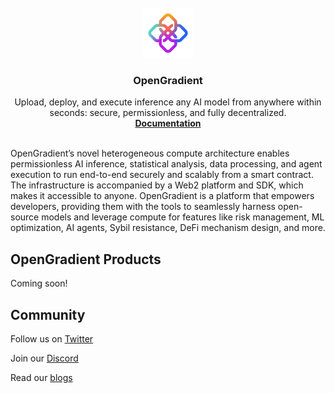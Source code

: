 <br />
<div align="center">
  <a href="https://docs.opengradient.ai/">
    <img src="./logo.png" alt="Logo" width="80" height="80">
  </a>

  <h3 align="center">OpenGradient</h3>

  <p align="center">
  Upload, deploy, and execute inference any AI model from anywhere within seconds: secure, permissionless, and fully decentralized.
    <br />
    <a href="https://docs.opengradient.ai/"><strong>Documentation</strong></a>
    <br />
    <br />
  </p>
</div>

OpenGradient’s novel heterogeneous compute architecture enables permissionless AI inference, statistical analysis, data processing, and agent execution to run end-to-end securely and scalably from a smart contract. The infrastructure is accompanied by a Web2 platform and SDK, which makes it accessible to anyone.
OpenGradient is a platform that empowers developers, providing them with the tools to seamlessly harness open-source models and leverage compute for features like risk management, ML optimization, AI agents, Sybil resistance, DeFi mechanism design, and more.


## OpenGradient Products​
Coming soon!

## Community

Follow us on [Twitter](https://x.com/OpenGradient)

Join our [Discord](https://discord.gg/axammqTRDz)

Read our [blogs](https://opengradient.ai/blog)

<!--
**Here are some ideas to get you started:**

🙋‍♀️ A short introduction - what is your organization all about?
🌈 Contribution guidelines - how can the community get involved?
👩‍💻 Useful resources - where can the community find your docs? Is there anything else the community should know?
🍿 Fun facts - what does your team eat for breakfast?
🧙 Remember, you can do mighty things with the power of [Markdown](https://docs.github.com/github/writing-on-github/getting-started-with-writing-and-formatting-on-github/basic-writing-and-formatting-syntax)
-->
